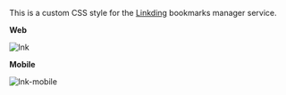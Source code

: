 This is a custom CSS style for the [Linkding](https://linkding.link/) bookmarks manager service.

**Web**

![lnk](https://github.com/user-attachments/assets/e7e879ff-733d-4886-83d9-0cfbcf80960b)


**Mobile**

![lnk-mobile](https://github.com/user-attachments/assets/684bd845-8f72-4256-8750-c8d4fd276b28)
